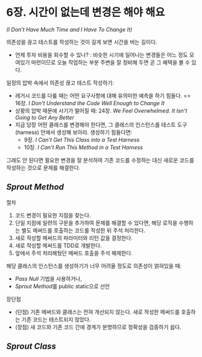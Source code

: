 # 6장. 시간이 없는데 변경은 해야 해요
*(I Don’t Have Much Time and I Have To Change It)*

의존성을 끊고 테스트를 작성하는 것이 길게 보면 시간을 버는 길이다.

* 언제 투자 비용을 회수할 수 있나? : 비슷한 시기에 일어나는 변경들은 어느 정도 모여있기 마련이므로 오늘 작업하는 부분 주변을 잘 정비해 두면 곧 그 혜택을 볼 수 있다.

일정의 압박 속에서 의존성 끊고 테스트 작성하기:

* 레거시 코드를 다룰 때는 어떤 요구사항에 대해 유의미한 예측을 하기 힘들다. =\> 16장. *I Don't Understand the Code Well Enough to Change It*
* 상황의 압박 때문에 사기가 떨어질 때: 24장. *We Feel Overwhelmed. It Isn't Going to Get Any Better*
* 지금 당장 어떤 클래스를 변경해야 한다면, 그 클래스의 인스턴스를 테스트 도구(harness) 안에서 생성해 보아라. 생성하기 힘들다면:
	* 9장. *I Can't Get This Class into a Test Harness*
	* 10장. *I Can't Run This Method in a Test Harness*

그래도 안 된다면 필요한 변경을 잘 분석하여 기존 코드를 수정하는 대신 새로운 코드를 작성하는 것으로 문제를 해결한다.

## *Sprout Method*

절차

1. 코드 변경이 필요한 지점을 찾는다.
1. 단일 지점에 일련의 구문을 추가하여 문제를 해결할 수 있다면, 해당 로직을 수행하는 별도 메써드를 호출하는 코드를 작성한 뒤 주석 처리한다.
1. 새로 작성할 메써드의 파라미터와 리턴 값을 결정한다.
1. 새로 작성할 메써드를 TDD로 개발한다.
1. 앞에서 주석 처리해뒀던 메써드 호출을 주석 해제한다.

해당 클래스의 인스턴스를 생성하기가 너무 어려울 정도로 의존성이 얽혀있을 때:

* *Pass Null* 기법을 사용하거나,
* *Sprout Method*를 public static으로 선언

장단점

* (단점) 기존 메써드와 클래스는 전혀 개선되지 않는다. 새로 작성한 메써드를 호출하는 기존 코드는 테스트되지 않았다.
* (장점) 새 코드와 기존 코드 간에 경계가 분명하므로 정확성을 검증하기 쉽다.

## *Sprout Class*
